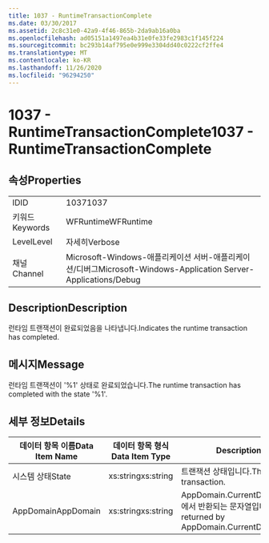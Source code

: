 ```yaml
---
title: 1037 - RuntimeTransactionComplete
ms.date: 03/30/2017
ms.assetid: 2c8c31e0-42a9-4f46-865b-2da9ab16a0ba
ms.openlocfilehash: ad05151a1497ea4b31e0fe33fe2983c1f145f224
ms.sourcegitcommit: bc293b14af795e0e999e3304dd40c0222cf2ffe4
ms.translationtype: MT
ms.contentlocale: ko-KR
ms.lasthandoff: 11/26/2020
ms.locfileid: "96294250"
---
```

# <a name="1037---runtimetransactioncomplete"></a><span data-ttu-id="b42dd-102">1037 - RuntimeTransactionComplete</span><span class="sxs-lookup"><span data-stu-id="b42dd-102">1037 - RuntimeTransactionComplete</span></span>

## <a name="properties"></a><span data-ttu-id="b42dd-103">속성</span><span class="sxs-lookup"><span data-stu-id="b42dd-103">Properties</span></span>  
  
|||  
|-|-|  
|<span data-ttu-id="b42dd-104">ID</span><span class="sxs-lookup"><span data-stu-id="b42dd-104">ID</span></span>|<span data-ttu-id="b42dd-105">1037</span><span class="sxs-lookup"><span data-stu-id="b42dd-105">1037</span></span>|  
|<span data-ttu-id="b42dd-106">키워드</span><span class="sxs-lookup"><span data-stu-id="b42dd-106">Keywords</span></span>|<span data-ttu-id="b42dd-107">WFRuntime</span><span class="sxs-lookup"><span data-stu-id="b42dd-107">WFRuntime</span></span>|  
|<span data-ttu-id="b42dd-108">Level</span><span class="sxs-lookup"><span data-stu-id="b42dd-108">Level</span></span>|<span data-ttu-id="b42dd-109">자세히</span><span class="sxs-lookup"><span data-stu-id="b42dd-109">Verbose</span></span>|  
|<span data-ttu-id="b42dd-110">채널</span><span class="sxs-lookup"><span data-stu-id="b42dd-110">Channel</span></span>|<span data-ttu-id="b42dd-111">Microsoft-Windows-애플리케이션 서버-애플리케이션/디버그</span><span class="sxs-lookup"><span data-stu-id="b42dd-111">Microsoft-Windows-Application Server-Applications/Debug</span></span>|  
  
## <a name="description"></a><span data-ttu-id="b42dd-112">Description</span><span class="sxs-lookup"><span data-stu-id="b42dd-112">Description</span></span>  

 <span data-ttu-id="b42dd-113">런타임 트랜잭션이 완료되었음을 나타냅니다.</span><span class="sxs-lookup"><span data-stu-id="b42dd-113">Indicates the runtime transaction has completed.</span></span>  
  
## <a name="message"></a><span data-ttu-id="b42dd-114">메시지</span><span class="sxs-lookup"><span data-stu-id="b42dd-114">Message</span></span>  

 <span data-ttu-id="b42dd-115">런타임 트랜잭션이 '%1' 상태로 완료되었습니다.</span><span class="sxs-lookup"><span data-stu-id="b42dd-115">The runtime transaction has completed with the state '%1'.</span></span>  
  
## <a name="details"></a><span data-ttu-id="b42dd-116">세부 정보</span><span class="sxs-lookup"><span data-stu-id="b42dd-116">Details</span></span>  
  
|<span data-ttu-id="b42dd-117">데이터 항목 이름</span><span class="sxs-lookup"><span data-stu-id="b42dd-117">Data Item Name</span></span>|<span data-ttu-id="b42dd-118">데이터 항목 형식</span><span class="sxs-lookup"><span data-stu-id="b42dd-118">Data Item Type</span></span>|<span data-ttu-id="b42dd-119">Description</span><span class="sxs-lookup"><span data-stu-id="b42dd-119">Description</span></span>|  
|--------------------|--------------------|-----------------|  
|<span data-ttu-id="b42dd-120">시스템 상태</span><span class="sxs-lookup"><span data-stu-id="b42dd-120">State</span></span>|<span data-ttu-id="b42dd-121">xs:string</span><span class="sxs-lookup"><span data-stu-id="b42dd-121">xs:string</span></span>|<span data-ttu-id="b42dd-122">트랜잭션 상태입니다.</span><span class="sxs-lookup"><span data-stu-id="b42dd-122">The state of the transaction.</span></span>|  
|<span data-ttu-id="b42dd-123">AppDomain</span><span class="sxs-lookup"><span data-stu-id="b42dd-123">AppDomain</span></span>|<span data-ttu-id="b42dd-124">xs:string</span><span class="sxs-lookup"><span data-stu-id="b42dd-124">xs:string</span></span>|<span data-ttu-id="b42dd-125">AppDomain.CurrentDomain.FriendlyName에서 반환되는 문자열입니다.</span><span class="sxs-lookup"><span data-stu-id="b42dd-125">The string returned by AppDomain.CurrentDomain.FriendlyName.</span></span>|
